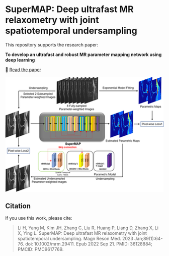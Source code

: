 # SuperMAP: Deep ultrafast MR relaxometry with joint spatiotemporal undersampling

This repository supports the research paper:

**To develop an ultrafast and robust MR parameter mapping network using deep learning**  

📄 [Read the paper](https://pubmed.ncbi.nlm.nih.gov/36128884/)



![Diagram](nihms-1826683-f0001.jpg)



## Citation

If you use this work, please cite:

> Li H, Yang M, Kim JH, Zhang C, Liu R, Huang P, Liang D, Zhang X, Li X, Ying L. SuperMAP: Deep ultrafast MR relaxometry with joint spatiotemporal undersampling. Magn Reson Med. 2023 Jan;89(1):64-76. doi: 10.1002/mrm.29411. Epub 2022 Sep 21. PMID: 36128884; PMCID: PMC9617769.

